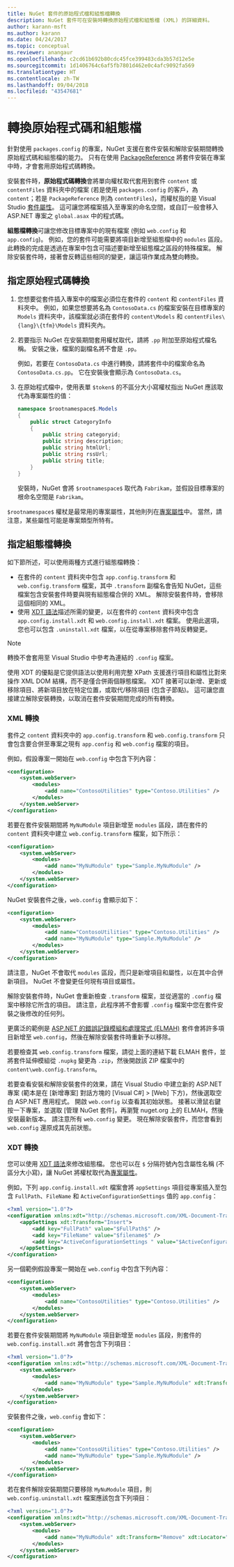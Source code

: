 ```yaml
---
title: NuGet 套件的原始程式檔和組態檔轉換
description: NuGet 套件可在安裝時轉換原始程式檔和組態檔 (XML) 的詳細資料。
author: karann-msft
ms.author: karann
ms.date: 04/24/2017
ms.topic: conceptual
ms.reviewer: anangaur
ms.openlocfilehash: c2cd61b692b80cdc45fce399483cda3b57d12e5e
ms.sourcegitcommit: 1d1406764c6af5fb7801d462e0c4afc9092fa569
ms.translationtype: HT
ms.contentlocale: zh-TW
ms.lasthandoff: 09/04/2018
ms.locfileid: "43547681"
---
```

# <a name="transforming-source-code-and-configuration-files"></a>轉換原始程式碼和組態檔

針對使用 `packages.config` 的專案，NuGet 支援在套件安裝和解除安裝期間轉換原始程式碼和組態檔的能力。 只有在使用 [PackageReference](../consume-packages/package-references-in-project-files.md) 將套件安裝在專案中時，才會套用原始程式碼轉換。

安裝套件時，**原始程式碼轉換**會將單向權杖取代套用到套件 `content` 或 `contentFiles` 資料夾中的檔案 (若是使用 `packages.config` 的客戶，為 `content`；若是 `PackageReference` 則為 `contentFiles`)，而權杖指的是 Visual Studio [套件屬性](/dotnet/api/vslangproj.projectproperties?view=visualstudiosdk-2017&viewFallbackFrom=netframework-4.7)。 這可讓您將檔案插入至專案的命名空間，或自訂一般會移入 ASP.NET 專案之 `global.asax` 中的程式碼。

**組態檔轉換**可讓您修改目標專案中的現有檔案 (例如 `web.config` 和 `app.config`)。 例如，您的套件可能需要將項目新增至組態檔中的 `modules` 區段。 此轉換的完成是透過在專案中包含可描述要新增至組態檔之區段的特殊檔案。 解除安裝套件時，接著會反轉這些相同的變更，讓這項作業成為雙向轉換。

## <a name="specifying-source-code-transformations"></a>指定原始程式碼轉換

1. 您想要從套件插入專案中的檔案必須位在套件的 `content` 和 `contentFiles` 資料夾中。 例如，如果您想要將名為 `ContosoData.cs` 的檔案安裝在目標專案的 `Models` 資料夾中，該檔案就必須在套件的 `content\Models` 和 `contentFiles\{lang}\{tfm}\Models` 資料夾內。

1. 若要指示 NuGet 在安裝期間套用權杖取代，請將 `.pp` 附加至原始程式檔名稱。 安裝之後，檔案的副檔名將不會是 `.pp`。

    例如，若要在 `ContosoData.cs` 中進行轉換，請將套件中的檔案命名為 `ContosoData.cs.pp`。 它在安裝後會顯示為 `ContosoData.cs`。

1. 在原始程式檔中，使用表單 `$token$` 的不區分大小寫權杖指出 NuGet 應該取代為專案屬性的值：

    ```cs
    namespace $rootnamespace$.Models
    {
        public struct CategoryInfo
        {
            public string categoryid;
            public string description;
            public string htmlUrl;
            public string rssUrl;
            public string title;
        }
    }
    ```

    安裝時，NuGet 會將 `$rootnamespace$` 取代為 `Fabrikam`，並假設目標專案的根命名空間是 `Fabrikam`。

`$rootnamespace$` 權杖是最常用的專案屬性，其他則列在[專案屬性](/dotnet/api/vslangproj.projectproperties?view=visualstudiosdk-2017&viewFallbackFrom=netframework-4.7)中。 當然，請注意，某些屬性可能是專案類型所特有。

## <a name="specifying-config-file-transformations"></a>指定組態檔轉換

如下節所述，可以使用兩種方式進行組態檔轉換：

- 在套件的 `content` 資料夾中包含 `app.config.transform` 和 `web.config.transform` 檔案，其中 `.transform` 副檔名會告知 NuGet，這些檔案包含安裝套件時要與現有組態檔合併的 XML。 解除安裝套件時，會移除這個相同的 XML。
- 使用 [XDT 語法](https://msdn.microsoft.com/library/dd465326.aspx)描述所需的變更，以在套件的 `content` 資料夾中包含 `app.config.install.xdt` 和 `web.config.install.xdt` 檔案。 使用此選項，您也可以包含 `.uninstall.xdt` 檔案，以在從專案移除套件時反轉變更。

> [!Note]
> 轉換不會套用至 Visual Studio 中參考為連結的 `.config` 檔案。

使用 XDT 的優點是它提供語法以使用利用完整 XPath 支援進行項目和屬性比對來操作 XML DOM 結構，而不是僅合併兩個靜態檔案。 XDT 接著可以新增、更新或移除項目、將新項目放在特定位置，或取代/移除項目 (包含子節點)。 這可讓您直接建立解除安裝轉換，以取消在套件安裝期間完成的所有轉換。

### <a name="xml-transforms"></a>XML 轉換

套件之 `content` 資料夾中的 `app.config.transform` 和 `web.config.transform` 只會包含要合併至專案之現有 `app.config` 和 `web.config` 檔案的項目。

例如，假設專案一開始在 `web.config` 中包含下列內容：

```xml
<configuration>
    <system.webServer>
        <modules>
            <add name="ContosoUtilities" type="Contoso.Utilities" />
        </modules>
    </system.webServer>
</configuration>
```

若要在套件安裝期間將 `MyNuModule` 項目新增至 `modules` 區段，請在套件的 `content` 資料夾中建立 `web.config.transform` 檔案，如下所示：

```xml
<configuration>
    <system.webServer>
        <modules>
            <add name="MyNuModule" type="Sample.MyNuModule" />
        </modules>
    </system.webServer>
</configuration>
```

NuGet 安裝套件之後，`web.config` 會顯示如下：

```xml
<configuration>
    <system.webServer>
        <modules>
            <add name="ContosoUtilities" type="Contoso.Utilities" />
            <add name="MyNuModule" type="Sample.MyNuModule" />
        </modules>
    </system.webServer>
</configuration>
```

請注意，NuGet 不會取代 `modules` 區段，而只是新增項目和屬性，以在其中合併新項目。 NuGet 不會變更任何現有項目或屬性。

解除安裝套件時，NuGet 會重新檢查 `.transform` 檔案，並從適當的 `.config` 檔案中移除它所含的項目。 請注意，此程序將不會影響 `.config` 檔案中您在套件安裝之後修改的任何列。

更廣泛的範例是 [ASP.NET 的錯誤記錄模組和處理常式 (ELMAH)](https://www.nuget.org/packages/elmah/) 套件會將許多項目新增至 `web.config`，然後在解除安裝套件時重新予以移除。

若要檢查其 `web.config.transform` 檔案，請從上面的連結下載 ELMAH 套件，並將套件延伸模組從 `.nupkg` 變更為 `.zip`，然後開啟該 ZIP 檔案中的 `content\web.config.transform`。

若要查看安裝和解除安裝套件的效果，請在 Visual Studio 中建立新的 ASP.NET 專案 (範本是在 [新增專案] 對話方塊的 [Visual C#] > [Web] 下方)，然後選取空白 ASP.NET 應用程式。 開啟 `web.config` 以查看其初始狀態。 接著以滑鼠右鍵按一下專案，並選取 [管理 NuGet 套件]，再瀏覽 nuget.org 上的 ELMAH，然後安裝最新版本。 請注意所有 `web.config` 變更。 現在解除安裝套件，而您會看到 `web.config` 還原成其先前狀態。

### <a name="xdt-transforms"></a>XDT 轉換

您可以使用 [XDT 語法](https://msdn.microsoft.com/library/dd465326.aspx)來修改組態檔。 您也可以在 `$` 分隔符號內包含屬性名稱 (不區分大小寫)，讓 NuGet 將權杖取代為[專案屬性](/dotnet/api/vslangproj.projectproperties?view=visualstudiosdk-2017&viewFallbackFrom=netframework-4.7)。

例如，下列 `app.config.install.xdt` 檔案會將 `appSettings` 項目從專案插入至包含 `FullPath`、`FileName` 和 `ActiveConfigurationSettings` 值的 `app.config`：

```xml
<?xml version="1.0"?>
<configuration xmlns:xdt="http://schemas.microsoft.com/XML-Document-Transform">
    <appSettings xdt:Transform="Insert">
        <add key="FullPath" value="$FullPath$" />
        <add key="FileName" value="$filename$" />
        <add key="ActiveConfigurationSettings " value="$ActiveConfigurationSettings$" />
    </appSettings>
</configuration>
```

另一個範例假設專案一開始在 `web.config` 中包含下列內容：

```xml
<configuration>
    <system.webServer>
        <modules>
            <add name="ContosoUtilities" type="Contoso.Utilities" />
        </modules>
    </system.webServer>
</configuration>
```

若要在套件安裝期間將 `MyNuModule` 項目新增至 `modules` 區段，則套件的 `web.config.install.xdt` 將會包含下列項目：

```xml
<?xml version="1.0"?>
<configuration xmlns:xdt="http://schemas.microsoft.com/XML-Document-Transform">
    <system.webServer>
        <modules>
            <add name="MyNuModule" type="Sample.MyNuModule" xdt:Transform="Insert" />
        </modules>
    </system.webServer>
</configuration>
```

安裝套件之後，`web.config` 會如下：

```xml
<configuration>
    <system.webServer>
        <modules>
            <add name="ContosoUtilities" type="Contoso.Utilities" />
            <add name="MyNuModule" type="Sample.MyNuModule" />
        </modules>
    </system.webServer>
</configuration>
```

若在套件解除安裝期間只要移除 `MyNuModule` 項目，則 `web.config.uninstall.xdt` 檔案應該包含下列項目：

```xml
<?xml version="1.0"?>
<configuration xmlns:xdt="http://schemas.microsoft.com/XML-Document-Transform">
    <system.webServer>
        <modules>
            <add name="MyNuModule" xdt:Transform="Remove" xdt:Locator="Match(name)" />
        </modules>
    </system.webServer>
</configuration>
```
